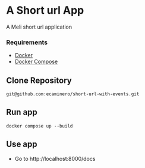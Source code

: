 # A Short url App
A Meli short url application

### Requirements 
* [Docker](https://docs.docker.com/get-docker/)
* [Docker Compose](https://docs.docker.com/compose/compose-file/)

## Clone Repository
```shell script
git@github.com:ecaminero/short-url-with-events.git
```

## Run app
```shell script
docker compose up --build
```

## Use app
  * Go to http://localhost:8000/docs

